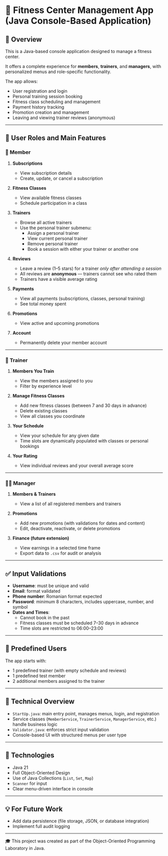 # 💪 Fitness Center Management App (Java Console-Based Application)

## 📌 Overview

This is a Java-based console application designed to manage a fitness center.

It offers a complete experience for **members**, **trainers**, and **managers**, with personalized menus and role-specific functionality.

The app allows:
- User registration and login
- Personal training session booking
- Fitness class scheduling and management
- Payment history tracking
- Promotion creation and management
- Leaving and viewing trainer reviews (anonymous)

---

## 👥 User Roles and Main Features

### 👤 Member

1. **Subscriptions**
    - View subscription details
    - Create, update, or cancel a subscription

2. **Fitness Classes**
    - View available fitness classes
    - Schedule participation in a class

3. **Trainers**
    - Browse all active trainers
    - Use the personal trainer submenu:
        - Assign a personal trainer
        - View current personal trainer
        - Remove personal trainer
        - Book a session with either your trainer or another one

4. **Reviews**
    - Leave a review (1–5 stars) for a trainer *only after attending a session*
    - All reviews are **anonymous** — trainers cannot see who rated them
    - Trainers have a visible average rating

5. **Payments**
    - View all payments (subscriptions, classes, personal training)
    - See total money spent

6. **Promotions**
    - View active and upcoming promotions

7. **Account**
    - Permanently delete your member account

---

### 💪 Trainer

1. **Members You Train**
    - View the members assigned to you
    - Filter by experience level

2. **Manage Fitness Classes**
    - Add new fitness classes (between 7 and 30 days in advance)
    - Delete existing classes
    - View all classes you coordinate

3. **Your Schedule**
    - View your schedule for any given date
    - Time slots are dynamically populated with classes or personal bookings

4. **Your Rating**
    - View individual reviews and your overall average score

---

### 👨‍💼 Manager

1. **Members & Trainers**
    - View a list of all registered members and trainers

2. **Promotions**
    - Add new promotions (with validations for dates and content)
    - Edit, deactivate, reactivate, or delete promotions

3. **Finance (future extension)**
    - View earnings in a selected time frame
    - Export data to `.csv` for audit or analysis

---

## ✅ Input Validations

- **Username**: must be unique and valid
- **Email**: format validated
- **Phone number**: Romanian format expected
- **Password**: minimum 8 characters, includes uppercase, number, and symbol
- **Dates and Times**:
    - Cannot book in the past
    - Fitness classes must be scheduled 7–30 days in advance
    - Time slots are restricted to 06:00–23:00

---

## 🧪 Predefined Users

The app starts with:
- 1 predefined trainer (with empty schedule and reviews)
- 1 predefined test member
- 2 additional members assigned to the trainer

---

## 🔧 Technical Overview

- `StartUp.java`: main entry point, manages menus, login, and registration
- Service classes (`MemberService`, `TrainerService`, `ManagerService`, etc.) handle business logic
- `Validator.java`: enforces strict input validation
- Console-based UI with structured menus per user type

---

## 🚀 Technologies

- Java 21
- Full Object-Oriented Design 
- Use of Java Collections (`List`, `Set`, `Map`)
- `Scanner` for input
- Clear menu-driven interface in console

---

## 💡 For Future Work

- Add data persistence (file storage, JSON, or database integration)
- Implement full audit logging


---

🎓 This project was created as part of the Object-Oriented Programming Laboratory in Java.

